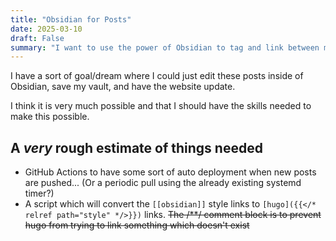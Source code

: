 ```yaml
---
title: "Obsidian for Posts"
date: 2025-03-10
draft: False
summary: "I want to use the power of Obsidian to tag and link between my posts"
---
```

I have a sort of goal/dream where I could just edit these posts inside of Obsidian, save my vault, and have the website update.

I think it is very much possible and that I should have the skills needed to make this possible.

## A *very* rough estimate of things needed
- GitHub Actions to have some sort of auto deployment when new posts are pushed... (Or a periodic pull using the already existing systemd timer?)
- A script which will convert the `[[obsidian]]` style links to `[hugo]({{</* relref path="style" */>}})` links. ~~The /**/ comment block is to prevent hugo from trying to link something which doesn't exist~~
